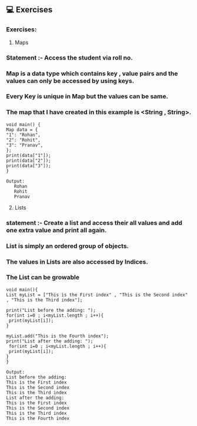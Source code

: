 ## 💻 Exercises

### Exercises:

1. Maps

### Statement :- Access the student via roll no.

### Map is a data type which contains key , value pairs and the values can only be accessed by using keys.
### Every Key is unique in Map but the values can be same.
### The map that I have created in this example is <String , String>.

```
void main() {
Map data = {
"1": "Rohan",
"2": "Rohit",
"3": "Pranav",
};
print(data["1"]);
print(data["2"]);
print(data["3"]);
}
```
```
Output:
   Rohan
   Rohit
   Pranav
```

2. Lists

### statement :- Create a list and access their all values and add one extra value and print all again.
### List is simply an ordered group of objects.
### The values in Lists are also accessed by Indices.
### The List can be growable
```
void main(){
List myList = ["This is the First index" , "This is the Second index" , "This is the Third index"];

print("List before the adding: ");
for(int i=0 ; i<myList.length ; i++){
 print(myList[i]);
}

myList.add("This is the Fourth index");
print("List after the adding: ");
 for(int i=0 ; i<myList.length ; i++){
 print(myList[i]);
}
}

```
```
Output:
List before the adding:
This is the First index
This is the Second index
This is the Third index
List after the adding:
This is the First index
This is the Second index
This is the Third index
This is the Fourth index
```
